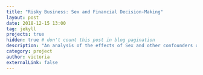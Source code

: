 ```yaml
---
title: "Risky Business: Sex and Financial Decision-Making"
layout: post
date: 2018-12-15 13:00
tag: jekyll
projects: true
hidden: true # don't count this post in blog pagination
description: "An analysis of the effects of Sex and other confounders on financial decision making"
category: project
author: victoria
externalLink: false
---
```


<object data="{{ site.url }}/assets/Empirical_Research_Paper.pdf" width="600" height="1000" type='application/pdf'/></object>
